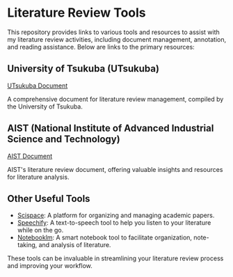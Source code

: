# Literature Review Tools

This repository provides links to various tools and resources to assist with my literature review activities, including document management, annotation, and reading assistance. Below are links to the primary resources:

## University of Tsukuba (UTsukuba)
[UTsukuba Document](https://docs.google.com/document/d/1xnsZZRF2-UF7y16zgZRdrv-svIK9jXvXCLU_glibCq8/edit?usp=sharing)

A comprehensive document for literature review management, compiled by the University of Tsukuba.

## AIST (National Institute of Advanced Industrial Science and Technology)
[AIST Document](https://docs.google.com/document/d/1vq2MVDwCeLhUZAO6Jdb29P6eEM2PeNQea2kHGXblIdE/edit?usp=sharing)

AIST's literature review document, offering valuable insights and resources for literature analysis.

## Other Useful Tools

- [Scispace](https://typeset.io/): A platform for organizing and managing academic papers.
- [Speechify](https://app.speechify.com/): A text-to-speech tool to help you listen to your literature while on the go.
- [Notebooklm](https://notebooklm.google.com/): A smart notebook tool to facilitate organization, note-taking, and analysis of literature.

These tools can be invaluable in streamlining your literature review process and improving your workflow.
